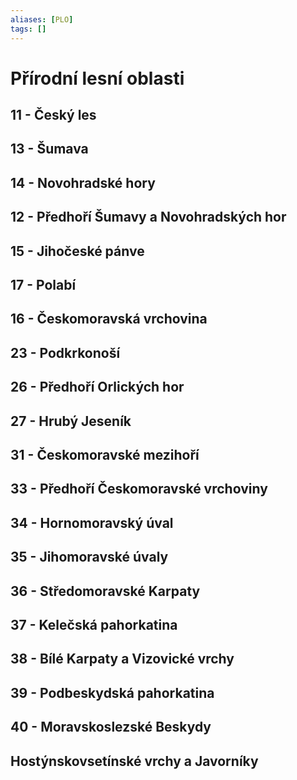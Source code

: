 ```yaml
---
aliases: [PLO]
tags: []
---
```


# Přírodní lesní oblasti

## 11 - Český les

## 13 - Šumava

## 14 - Novohradské hory

## 12 - Předhoří Šumavy a Novohradských hor

## 15 - Jihočeské pánve

## 17 - Polabí

## 16 - Českomoravská vrchovina

## 23 - Podkrkonoší

## 26 - Předhoří Orlických hor

## 27 - Hrubý Jeseník

## 31 - Českomoravské mezihoří

## 33 - Předhoří Českomoravské vrchoviny

## 34 - Hornomoravský úval

## 35 - Jihomoravské úvaly

## 36 - Středomoravské Karpaty

## 37 - Kelečská pahorkatina

## 38 - Bílé Karpaty a Vizovické vrchy

## 39 - Podbeskydská pahorkatina

## 40 - Moravskoslezské Beskydy

## Hostýnskovsetínské vrchy a Javorníky

